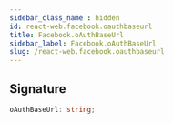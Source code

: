 ```yaml
---
sidebar_class_name : hidden
id: react-web.facebook.oauthbaseurl
title: Facebook.oAuthBaseUrl
sidebar_label: Facebook.oAuthBaseUrl
slug: /react-web.facebook.oauthbaseurl
---
```






## Signature

```typescript
oAuthBaseUrl: string;
```
